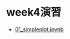 # week4演習
- [01_simpleplot.ipynb](https://colab.research.google.com/drive/1mVQrvXjTRVRdss_GSNWULZoNCaVRGiif)
